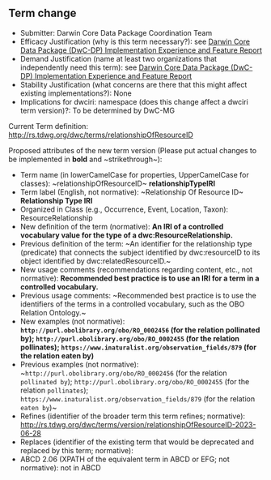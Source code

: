 ## Term change

* Submitter: Darwin Core Data Package Coordination Team
* Efficacy Justification (why is this term necessary?): see [Darwin Core Data Package (DwC-DP) Implementation Experience and Feature Report](https://gbif.github.io/dwc-dp/docs/dwc_dp_implementation_feature_reports.pdf)
* Demand Justification (name at least two organizations that independently need this term): see [Darwin Core Data Package (DwC-DP) Implementation Experience and Feature Report](https://gbif.github.io/dwc-dp/docs/dwc_dp_implementation_feature_reports.pdf)
* Stability Justification (what concerns are there that this might affect existing implementations?): None
* Implications for dwciri: namespace (does this change affect a dwciri term version)?: To be determined by DwC-MG

Current Term definition: http://rs.tdwg.org/dwc/terms/relationshipOfResourceID

Proposed attributes of the new term version (Please put actual changes to be implemented in **bold** and ~strikethrough~):

* Term name (in lowerCamelCase for properties, UpperCamelCase for classes): ~relationshipOfResourceID~ **relationshipTypeIRI**
* Term label (English, not normative): ~Relationship Of Resource ID~ **Relationship Type IRI**
* Organized in Class (e.g., Occurrence, Event, Location, Taxon): ResourceRelationship
* New definition of the term (normative): **An IRI of a controlled vocabulary value for the type of a dwc:ResourceRelationship.**
* Previous definition of the term: ~An identifier for the relationship type (predicate) that connects the subject identified by dwc:resourceID to its object identified by dwc:relatedResourceID.~
* New usage comments (recommendations regarding content, etc., not normative): **Recommended best practice is to use an IRI for a term in a controlled vocabulary.** 
* Previous usage comments: ~Recommended best practice is to use the identifiers of the terms in a controlled vocabulary, such as the OBO Relation Ontology.~
* New examples (not normative): **`http://purl.obolibrary.org/obo/RO_0002456` (for the relation pollinated by); `http://purl.obolibrary.org/obo/RO_0002455` (for the relation pollinates); `https://www.inaturalist.org/observation_fields/879` (for the relation eaten by)**
* Previous examples (not normative): ~`http://purl.obolibrary.org/obo/RO_0002456` (for the relation `pollinated by`); `http://purl.obolibrary.org/obo/RO_0002455` (for the relation `pollinates`); `https://www.inaturalist.org/observation_fields/879` (for the relation `eaten by`)~
* Refines (identifier of the broader term this term refines; normative): http://rs.tdwg.org/dwc/terms/version/relationshipOfResourceID-2023-06-28
* Replaces (identifier of the existing term that would be deprecated and replaced by this term; normative): 
* ABCD 2.06 (XPATH of the equivalent term in ABCD or EFG; not normative): not in ABCD

